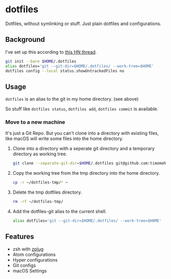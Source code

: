 # dotfiles

Dotfiles, without symlinking or stuff. Just plain dotfiles and configurations.

## Background

I've set up this according to [this HN thread](https://news.ycombinator.com/item?id=11071754).

```sh
git init --bare $HOME/.dotfiles
alias dotfiles='git --git-dir=$HOME/.dotfiles/ --work-tree=$HOME'
dotfiles config --local status.showUntrackedFiles no
```

## Usage

`dotfiles` is an alias to the git in my home directory. (see above)

So stuff like `dotfiles status`, `dotfiles add`, `dotfiles commit` is available.

### Move to a new machine

It's just a Git Repo. But you can't clone into a directory with existing files, like macOS will write some files into the home directory.

1. Clone into a directory with a seperate git directory and a temporary directory as working tree.
   ```sh
   git clone --separate-git-dir=$HOME/.dotfiles git@github.com:timomeh/dotfiles.git $HOME/dotfiles-tmp
   ```

2. Copy the working tree from the tmp directory into the home directory.
   ```sh
   cp -r ~/dotfiles-tmp/* ~
   ```

3. Delete the tmp dotfiles directory.
   ```sh
   rm -rf ~/dotfiles-tmp/
   ```

4. Add the dotfiles-git alias to the current shell.  
   ```sh
   alias dotfiles='git --git-dir=$HOME/.dotfiles/ --work-tree=$HOME'
   ```


## Features

- zsh with [zplug](https://github.com/zplug/zplug)
- Atom configurations
- Hyper configurations
- Git configs
- macOS Settings
